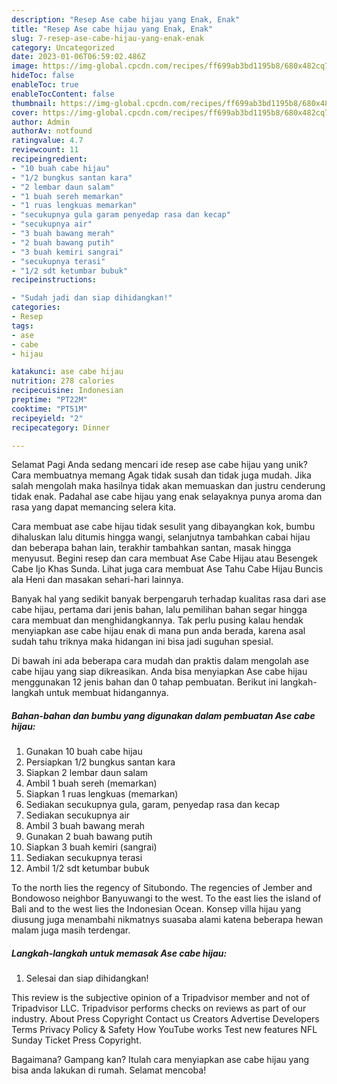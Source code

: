 ```yaml
---
description: "Resep Ase cabe hijau yang Enak, Enak"
title: "Resep Ase cabe hijau yang Enak, Enak"
slug: 7-resep-ase-cabe-hijau-yang-enak-enak
category: Uncategorized
date: 2023-01-06T06:59:02.486Z
image: https://img-global.cpcdn.com/recipes/ff699ab3bd1195b8/680x482cq70/ase-cabe-hijau-foto-resep-utama.jpg
hideToc: false
enableToc: true
enableTocContent: false
thumbnail: https://img-global.cpcdn.com/recipes/ff699ab3bd1195b8/680x482cq70/ase-cabe-hijau-foto-resep-utama.jpg
cover: https://img-global.cpcdn.com/recipes/ff699ab3bd1195b8/680x482cq70/ase-cabe-hijau-foto-resep-utama.jpg
author: Admin
authorAv: notfound
ratingvalue: 4.7
reviewcount: 11
recipeingredient:
- "10 buah cabe hijau"
- "1/2 bungkus santan kara"
- "2 lembar daun salam"
- "1 buah sereh memarkan"
- "1 ruas lengkuas memarkan"
- "secukupnya gula garam penyedap rasa dan kecap"
- "secukupnya air"
- "3 buah bawang merah"
- "2 buah bawang putih"
- "3 buah kemiri sangrai"
- "secukupnya terasi"
- "1/2 sdt ketumbar bubuk"
recipeinstructions:

- "Sudah jadi dan siap dihidangkan!"
categories:
- Resep
tags:
- ase
- cabe
- hijau

katakunci: ase cabe hijau 
nutrition: 278 calories
recipecuisine: Indonesian
preptime: "PT22M"
cooktime: "PT51M"
recipeyield: "2"
recipecategory: Dinner

---
```



Selamat Pagi Anda sedang mencari ide resep ase cabe hijau yang unik? Cara membuatnya memang Agak tidak susah dan tidak juga mudah. Jika salah mengolah maka hasilnya tidak akan memuaskan dan justru cenderung tidak enak. Padahal ase cabe hijau yang enak selayaknya punya aroma dan rasa yang dapat memancing selera kita.


Cara membuat ase cabe hijau tidak sesulit yang dibayangkan kok, bumbu dihaluskan lalu ditumis hingga wangi, selanjutnya tambahkan cabai hijau dan beberapa bahan lain, terakhir tambahkan santan, masak hingga menyusut. Begini resep dan cara membuat Ase Cabe Hijau atau Besengek Cabe Ijo Khas Sunda. Lihat juga cara membuat Ase Tahu Cabe Hijau Buncis ala Heni dan masakan sehari-hari lainnya.

Banyak hal yang sedikit banyak berpengaruh terhadap kualitas rasa dari ase cabe hijau, pertama dari jenis bahan, lalu pemilihan bahan segar hingga cara membuat dan menghidangkannya. Tak perlu pusing kalau hendak menyiapkan ase cabe hijau enak di mana pun anda berada, karena asal sudah tahu triknya maka hidangan ini bisa jadi suguhan spesial.


Di bawah ini ada beberapa cara mudah dan praktis dalam mengolah ase cabe hijau yang siap dikreasikan. Anda bisa menyiapkan Ase cabe hijau menggunakan 12 jenis bahan dan 0 tahap pembuatan. Berikut ini langkah-langkah untuk membuat hidangannya.

<!--inarticleads1-->

##### Bahan-bahan dan bumbu yang digunakan dalam pembuatan Ase cabe hijau:

1. Gunakan 10 buah cabe hijau
1. Persiapkan 1/2 bungkus santan kara
1. Siapkan 2 lembar daun salam
1. Ambil 1 buah sereh (memarkan)
1. Siapkan 1 ruas lengkuas (memarkan)
1. Sediakan secukupnya gula, garam, penyedap rasa dan kecap
1. Sediakan secukupnya air
1. Ambil 3 buah bawang merah
1. Gunakan 2 buah bawang putih
1. Siapkan 3 buah kemiri (sangrai)
1. Sediakan secukupnya terasi
1. Ambil 1/2 sdt ketumbar bubuk


To the north lies the regency of Situbondo. The regencies of Jember and Bondowoso neighbor Banyuwangi to the west. To the east lies the island of Bali and to the west lies the Indonesian Ocean. Konsep villa hijau yang diusung juga menambahi nikmatnys suasaba alami katena beberapa hewan malam juga masih terdengar. 

<!--inarticleads2-->

##### Langkah-langkah untuk memasak Ase cabe hijau:


1. Selesai dan siap dihidangkan!

This review is the subjective opinion of a Tripadvisor member and not of Tripadvisor LLC. Tripadvisor performs checks on reviews as part of our industry. About Press Copyright Contact us Creators Advertise Developers Terms Privacy Policy &amp; Safety How YouTube works Test new features NFL Sunday Ticket Press Copyright. 

Bagaimana? Gampang kan? Itulah cara menyiapkan ase cabe hijau yang bisa anda lakukan di rumah. Selamat mencoba!
